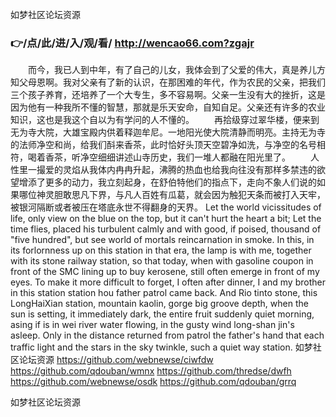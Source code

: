 
如梦社区论坛资源




### 👉/点/此/进/入/观/看/ http://wencao66.com?zgajr




　　而今，我已人到中年，有了自己的儿女，我体会到了父爱的伟大，真是养儿方知父母恩啊。我对父亲有了新的认识，在那困难的年代，作为农民的父亲，把我们三个孩子养育，还培养了一个大专生，多不容易啊。父亲一生没有大的挫折，这是因为他有一种我所不懂的智慧，那就是乐天安命，自知自足。父亲还有许多的农业知识，这也是我这个自以为有学问的人不懂的。
　　再拾级穿过翠华楼，便来到无为寺大院，大雄宝殿内供着释迦牟尼。一地阳光使大院清静而明亮。主持无为寺的法师净空和尚，给我们酙来香茶，此时恰好头顶天空碧净如洗，与净空的名号相符，喝着香茶，听净空细细讲述山寺历史，我们一堆人都融在阳光里了。
　　人性里一撮爱的灵焰从我体内冉冉升起，沸腾的热血也给我向往没有那样多禁违的欲望增添了更多的动力，我立刻起身，在舒伯特他们的指点下，走向不象人们说的如果哪位神灵胆敢思凡下界，与凡人百姓有瓜葛，就会因为触犯天条而被打入天牢，被银河隔断或者被压在塔底永世不得翻身的天界。
Let the world vicissitudes of life, only view on the blue on the top, but it can't hurt the heart a bit;
Let the time flies, placed his turbulent calmly and with good, if poised, thousand of "five hundred", but see world of mortals reincarnation in smoke.
In this, in its forlornness up on this station in that era, the lamp is with me, together with its stone railway station, so that today, when with gasoline coupon in front of the SMC lining up to buy kerosene, still often emerge in front of my eyes.
To make it more difficult to forget, I often after dinner, I and my brother in this station station hou father patrol came back.
And Rio tinto stone, this LongHaiXian station, mountain kaolin, gorge big groove depth, when the sun is setting, it immediately dark, the entire fruit suddenly quiet morning, asing if is in wei river water flowing, in the gusty wind long-shan jin's asleep.
Only in the distance returned from patrol the father's hand that each traffic light and the stars in the sky twinkle, such a quiet way station.
如梦社区论坛资源 https://github.com/webnewse/ciwfdw
https://github.com/qdouban/wmnx
https://github.com/thredse/dwfh
https://github.com/webnewse/osdk
https://github.com/qdouban/grrq





如梦社区论坛资源

